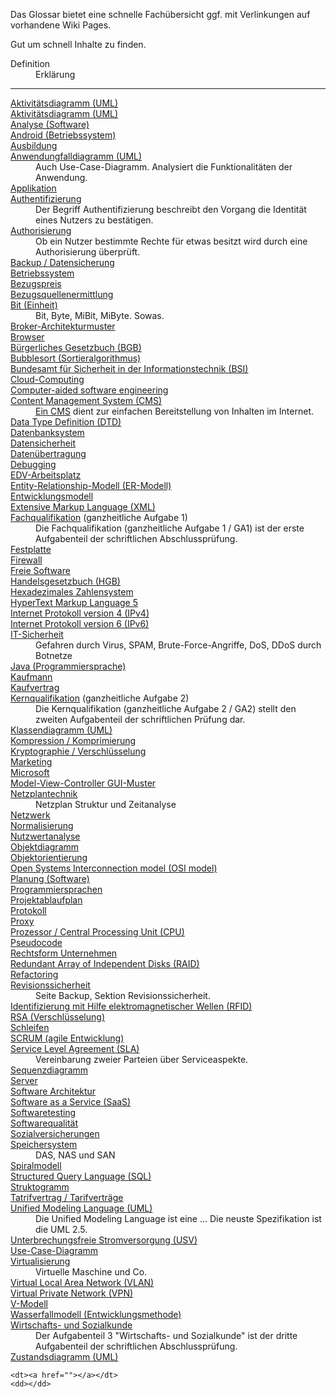 Das Glossar bietet eine schnelle Fachübersicht ggf. mit Verlinkungen auf vorhandene Wiki Pages.

Gut um schnell Inhalte zu finden. 

<dl>
    <dt>Definition</dt>
    <dd>Erklärung</dd>

<hr />

<dt><a href="ACL">Aktivitätsdiagramm (UML)</a></dt>
    <dd></dd>
    <dt><a href="Aktivitaetsdiagramm">Aktivitätsdiagramm (UML)</a></dt>
    <dd></dd>
    <dt><a href="Analyse">Analyse (Software)</a></dt>
    <dd></dd>
    <dt><a href="Android">Android (Betriebssystem)</a></dt>
    <dd></dd>
    <dt><a href="Ausbildung">Ausbildung</a></dt>
    <dd></dd>
    <dt><a href="Anwendungsfalldiagramm">Anwendungfalldiagramm (UML)</a></dt>
    <dd>Auch Use-Case-Diagramm. Analysiert die Funktionalitäten der Anwendung.</dd>
    <dt><a href="Applikation">Applikation</a></dt>
    <dd></dd>
    <dt><a href="Authentifizierung">Authentifizierung</a></dt>
    <dd>Der Begriff Authentifizierung beschreibt den Vorgang die Identität eines Nutzers zu bestätigen.</dd>
    <dt><a href="Authorisierung">Authorisierung</a></dt>
    <dd>Ob ein Nutzer bestimmte Rechte für etwas besitzt wird durch eine Authorisierung überprüft.</dd>

<dt><a href="Backup">Backup / Datensicherung</a></dt>
    <dd></dd>
    <dt><a href="Betriebssystem">Betriebssystem</a></dt>
    <dd></dd>
    <dt><a href="Bezugsquellenermittlung">Bezugspreis</a></dt>
    <dd></dd>
    <dt><a href="Bezugsquellenermittlung">Bezugsquellenermittlung</a></dt>
    <dd></dd>
    <dt><a href="Bit">Bit (Einheit)</a></dt>
    <dd>Bit, Byte, MiBit, MiByte. Sowas.</dd>
    <dt><a href="Broker">Broker-Architekturmuster</a></dt>
    <dd></dd>
    <dt><a href="Browser">Browser</a></dt>
    <dd></dd>
    <dt><a href="BGB">Bürgerliches Gesetzbuch (BGB)</a></dt>
    <dd></dd>
    <dt><a href="Bubblesort">Bubblesort (Sortieralgorithmus)</a></dt>
    <dd></dd>
    <dt><a href="BSI">Bundesamt für Sicherheit in der Informationstechnik (BSI)</a></dt>
    <dd></dd>

<dt><a href="Cloud-Computing">Cloud-Computing</a></dt>
    <dd></dd>
    <dt><a href="CASE">Computer-aided software engineering</a></dt>
    <dd></dd>
    <dt><a href="CMS">Content Management System (CMS)</CMS></dt>
    <dd>Ein <a href="CMS">CMS</a> dient zur einfachen Bereitstellung von Inhalten im Internet.</dd>

<dt><a href="DTD">Data Type Definition (DTD)</a></dt>
    <dd></dd>
    <dt><a href="Datenbanksystem">Datenbanksystem</a></dt>
    <dd> </dd>
    <dt><a href="Datensicherheit">Datensicherheit</a></dt>
    <dd></dd>
    <dt><a href="Datenuebertragung">Datenübertragung</a></dt>
    <dd></dd>
    <dt><a href="Debugging">Debugging</a></dt>
    <dd></dd>
    
<dt><a href="EDV-Arbeitsplatz">EDV-Arbeitsplatz</a></dt>
    <dd></dd>
    <dt><a href="Entity-Relationship-Modell">Entity-Relationship-Modell (ER-Modell)</a></dt>
    <dd></dd>
    <dt><a href="Entwicklungsmodell">Entwicklungsmodell</a></dt>
    <dd></dd>
    <dt><a href="XML">Extensive Markup Language (XML)</a></dt>
    <dd></dd>


<dt><a href="GA1">Fachqualifikation</a> (ganzheitliche Aufgabe 1)</dt>
    <dd>Die Fachqualifikation (ganzheitliche Aufgabe 1 / GA1) ist der erste Aufgabenteil der schriftlichen Abschlussprüfung.</dd>
    <dt><a href="Festplatte">Festplatte</a></dt>
    <dd></dd>
    <dt><a href="Firewall">Firewall</a></dt>
    <dd></dd>
    <dt><a href="Freie-Software">Freie Software</a></dt>
    <dd></dd>

<dt><a href="Handelsgesetzbuch">Handelsgesetzbuch (HGB)</a></dt>
    <dd></dd>
    <dt><a href="Hexadezimal">Hexadezimales Zahlensystem</a></dt>
    <dd></dd>
    <dt><a href="HTML5">HyperText Markup Language 5</a></dt>
    <dd></dd>

<dt><a href="IPv4">Internet Protokoll version 4 (IPv4)</a></dt>
    <dd></dd>
    <dt><a href="IPv6">Internet Protokoll version 6 (IPv6)</a></dt>
    <dd></dd>
    <dt><a href="IT-Sicherheit">IT-Sicherheit</a></dt>
    <dd>Gefahren durch Virus, SPAM, Brute-Force-Angriffe, DoS, DDoS durch Botnetze</dd>
    
<dt><a href="Java">Java (Programmiersprache)</a></dt>
    <dd></dd>

<dt><a href="Kaufmann">Kaufmann</a></dt>
    <dd></dd>
    <dt><a href="Kaufvertrag">Kaufvertrag</a></dt>
    <dd></dd>
    <dt><a href="GA2">Kernqualifikation</a> (ganzheitliche Aufgabe 2)</dt>
    <dd>Die Kernqualifikation (ganzheitliche Aufgabe 2 / GA2) stellt den zweiten Aufgabenteil der schriftlichen Prüfung dar.</dd>
    <dt><a href="Klassendiagramm">Klassendiagramm (UML)</a></dt>
    <dd></dd>
    <dt><a href="Komprimierung">Kompression / Komprimierung</a></dt>
    <dd></dd>
    <dt><a href="Kryptographie">Kryptographie / Verschlüsselung</a></dt>
    <dd></dd>

<dt><a href="Marketing">Marketing</a></dt>
    <dd></dd>
    <dt><a href="Microsoft">Microsoft</a></dt>
    <dd></dd>
    <dt><a href="MVC">Model-View-Controller GUI-Muster</a></dt>
    <dd></dd>
    
<dt><a href="Netzplantechnik">Netzplantechnik</a></dt>
    <dd>Netzplan Struktur und Zeitanalyse</dd>
    <dt><a href="Netzwerk">Netzwerk</a></dt>
    <dd></dd>
    <dt><a href="Normalisierung">Normalisierung</a></dt>
    <dd></dd>
    <dt><a href="Nutzwertanalyse">Nutzwertanalyse</a></dt>
    <dd></dd>
    
<dt><a href="Objektdiagramm">Objektdiagramm</a></dt>
    <dd></dd>
    <dt><a href="Objektorientierung">Objektorientierung</a></dt>
    <dd></dd>
    <dt><a href="OSI">Open Systems Interconnection model (OSI model)</a></dt>
    <dd></dd>

<dt><a href="Planung">Planung (Software)</a></dt>
    <dd></dd>
    <dt><a href="Programmiersprachen">Programmiersprachen</a></dt>
    <dd></dd>
    <dt><a href="projektablaufplan">Projektablaufplan</a></dt>
    <dd></dd>
    <dt><a href="Protokoll">Protokoll</a></dt>
    <dd></dd>
    <dt><a href="Proxy">Proxy</a></dt>
    <dd></dd>
    <dt><a href="Prozessor">Prozessor / Central Processing Unit (CPU)</a></dt>
    <dd></dd>
    <dt><a href="Pseudocode">Pseudocode</a></dt>
    <dd></dd>
    
<dt><a href="Rechtsform">Rechtsform Unternehmen</a></dt>
    <dd></dd>
    <dt><a href="RAID">Redundant Array of Independent Disks (RAID)</a></dt>
    <dd></dd>
    <dt><a href="Refactoring">Refactoring</a></dt>
    <dd></dd>
    <dt><a href="Backup">Revisionssicherheit</a></dt>
    <dd>Seite Backup, Sektion Revisionssicherheit.</dd>
    <dt><a href="RFID">Identifizierung mit Hilfe elektromagnetischer Wellen (RFID)</a></dt>
    <dd></dd>
    <dt><a href="RSA">RSA (Verschlüsselung)</a></dt>
    <dd></dd>

<dt><a href="Schleifen">Schleifen</a></dt>
    <dd></dd>
    <dt><a href="SCRUM">SCRUM (agile Entwicklung)</a></dt>
    <dd></dd>
    <dt><a href="SLA">Service Level Agreement (SLA)</a></dt>
    <dd>Vereinbarung zweier Parteien über Serviceaspekte.</dd>
    <dt><a href="Sequenzdiagramm">Sequenzdiagramm</a></dt>
    <dd></dd>
    <dt><a href="Server">Server</a></dt>
    <dd></dd>
    <dt><a href="Software-Architektur">Software Architektur</a></dt>
    <dd></dd>
    <dt><a href="SaaS">Software as a Service (SaaS)</a></dt>
    <dd></dd>
    <dt><a href="Softwaretesting">Softwaretesting</a></dt>
    <dd></dd>
    <dt><a href="Softwarequalitaet">Softwarequalität</a></dt>
    <dd></dd>
    <dt><a href="Sozialversicherung">Sozialversicherungen</a></dt>
    <dd></dd>
    <dt><a href="Speichersystem">Speichersystem</a></dt>
    <dd>DAS, NAS und SAN</dd>
    <dt><a href="Spiralmodell">Spiralmodell</a></dt>
    <dd></dd>
    <dt><a href="SQL">Structured Query Language (SQL)</a></dt>
    <dd></dd>
    <dt><a href="Struktogramm">Struktogramm</a></dt>
    <dd></dd>
    
<dt><a href="Tarifvertrag">Tatrifvertrag / Tarifverträge</a></dt>
    <dd></dd>
    
<dt><a href="UML25">Unified Modeling Language (UML)</a></dt>
    <dd>Die Unified Modeling Language ist eine ... Die neuste Spezifikation ist die UML 2.5.</dd>
    <dt><a href="Datensicherheit">Unterbrechungsfreie Stromversorgung (USV)</a></dt>
    <dd></dd>
    <dt><a href="Use-Case-Diagramm">Use-Case-Diagramm</a></dt>
    <dd></dd>

<dt><a href="Virtualisierung">Virtualisierung</a></dt>
    <dd>Virtuelle Maschine und Co.</dd>
    <dt><a href="VLAN">Virtual Local Area Network (VLAN)</a></dt>
    <dd></dd>
    <dt><a href="VPN">Virtual Private Network (VPN)</a></dt>
    <dd></dd>
    <dt><a href="V-Modell">V-Modell</a></dt>
    <dd></dd>
    
<dt><a href="Wasserfallmodell">Wasserfallmodell (Entwicklungsmethode)</a></dt>
    <dd></dd>
    <dt><a href="WirtUndSozi">Wirtschafts- und Sozialkunde</a></dt>
    <dd>Der Aufgabenteil 3 "Wirtschafts- und Sozialkunde" ist der dritte Aufgabenteil der schriftlichen Abschlussprüfung.</dd>
    
<dt><a href="Zustandsdiagramm">Zustandsdiagramm (UML)</a></dt>
    <dd></dd>
</dl>

    <dt><a href=""></a></dt>
    <dd></dd>